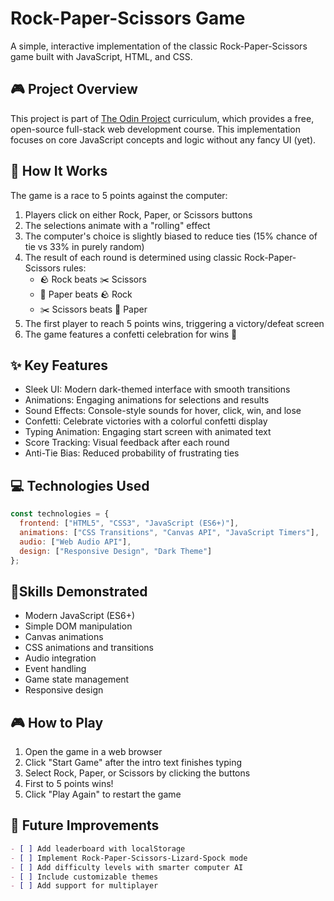 # Rock-Paper-Scissors Game

A simple, interactive implementation of the classic Rock-Paper-Scissors game built with JavaScript, HTML, and CSS.

## 🎮 Project Overview

This project is part of [The Odin Project](https://www.theodinproject.com/) curriculum, which provides a free, open-source full-stack web development course. This implementation focuses on core JavaScript concepts and logic without any fancy UI (yet).

## 🎲 How It Works

The game is a race to 5 points against the computer:

1. Players click on either Rock, Paper, or Scissors buttons
2. The selections animate with a "rolling" effect
3. The computer's choice is slightly biased to reduce ties (15% chance of tie vs 33% in purely random)
4. The result of each round is determined using classic Rock-Paper-Scissors rules:
   - 🪨 Rock beats ✂️ Scissors
   - 📄 Paper beats 🪨 Rock
   - ✂️ Scissors beats 📄 Paper
5. The first player to reach 5 points wins, triggering a victory/defeat screen
6. The game features a confetti celebration for wins 🎉

## ✨ Key Features

- Sleek UI: Modern dark-themed interface with smooth transitions
- Animations: Engaging animations for selections and results
- Sound Effects: Console-style sounds for hover, click, win, and lose
- Confetti: Celebrate victories with a colorful confetti display
- Typing Animation: Engaging start screen with animated text
- Score Tracking: Visual feedback after each round
- Anti-Tie Bias: Reduced probability of frustrating ties

## 💻 Technologies Used
```javascript
const technologies = {
  frontend: ["HTML5", "CSS3", "JavaScript (ES6+)"],
  animations: ["CSS Transitions", "Canvas API", "JavaScript Timers"],
  audio: ["Web Audio API"],
  design: ["Responsive Design", "Dark Theme"]
};
```

## 🎯Skills Demonstrated

- Modern JavaScript (ES6+)
- Simple DOM manipulation
- Canvas animations
- CSS animations and transitions
- Audio integration
- Event handling
- Game state management
- Responsive design

## 🎮 How to Play

1. Open the game in a web browser
2. Click "Start Game" after the intro text finishes typing
3. Select Rock, Paper, or Scissors by clicking the buttons
4. First to 5 points wins!
5. Click "Play Again" to restart the game

## 🚀 Future Improvements

```markdown
- [ ] Add leaderboard with localStorage
- [ ] Implement Rock-Paper-Scissors-Lizard-Spock mode
- [ ] Add difficulty levels with smarter computer AI
- [ ] Include customizable themes
- [ ] Add support for multiplayer
```
